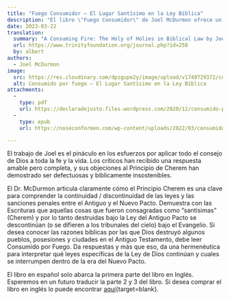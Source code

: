 ```yaml
---
title: "Fuego Consumidor – El Lugar Santísimo en la Ley Bíblica"
description: "El libro \"Fuego Consumidor\" de Joel McDurmon ofrece un tratamiento muy claro y preciso del concepto de cherem en las Escrituras. McDurmon argumenta que las leyes de cherem se refieren especialmente al Lugar Santísimo del Tabernáculo y del Templo. Las violaciones de estas leyes conllevan penas diferentes a las que se producen fuera del ámbito de cherem. Partiendo de esta premisa, McDurmon argumenta tesis significativas sobre las continuidades y discontinuidades entre la ley del Antiguo y el Nuevo Pacto"
date: 2023-03-22
translation:
  summary: "A Consuming Fire: The Holy of Holies in Biblical Law by Joel McDurmon"
  url: https://www.trinityfoundation.org/journal.php?id=258
  by: albert
authors:
  - Joel McDurmon
image:
  src: https://res.cloudinary.com/dpzgupe2y/image/upload/v1749729372/consumido-or-fuego_ftmfgz.jpg
  alt: Consumido por fuego – El Lugar Santísimo en la Ley Bíblica
attachments:
  -
    type: pdf
    url: https://declaradojusto.files.wordpress.com/2020/12/consumido-por-fuego.pdf
  -
    type: epub
    url: https://noseconformen.com/wp-content/uploads/2022/03/consumido-por-fuego-joel-mc-durmon.epub

---
```


El trabajo de Joel es el pináculo en los esfuerzos por aplicar todo el consejo de Dios a toda la fe y la vida. Los críticos han recibido una respuesta amable pero completa, y sus objeciones al Principio de Cherem han demostrado ser defectuosas y bíblicamente insostenibles.

El Dr. McDurmon articula claramente cómo el Principio Cherem es una clave para comprender la continuidad / discontinuidad de las leyes y las sanciones penales entre el Antiguo y el Nuevo Pacto. Demuestra con las Escrituras que aquellas cosas que fueron consagradas como “santísimas” (Cherem) y por lo tanto destruidas bajo la Ley del Antiguo Pacto se descontinúan (o se difieren a los tribunales del cielo) bajo el Evangelio. Si desea conocer las razones bíblicas por las que Dios destruyó algunos pueblos, posesiones y ciudades en el Antiguo Testamento, debe leer Consumido por Fuego. Da respuestas y más que eso, da una hermenéutica para interpretar qué leyes específicas de la Ley de Dios continúan y cuales se interrumpen dentro de la era del Nuevo Pacto.

El libro en español solo abarca la primera parte del libro en Inglés. Esperemos en un futuro traducir la parte 2 y 3 del libro. Si desea comprar el libro en inglés lo puede encontrar [aquí](https://www.amazon.com/Consuming-Fire-Holy-Holies-Biblical/dp/1078311242){target=blank}.

